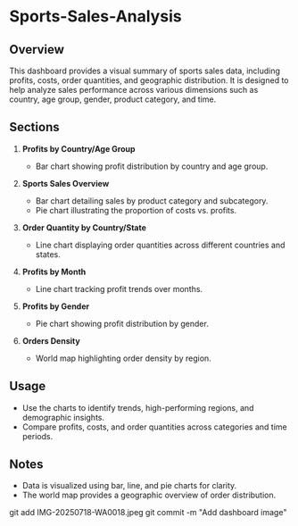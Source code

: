 # Sports-Sales-Analysis

## Overview
This dashboard provides a visual summary of sports sales data, including profits, costs, order quantities, and geographic distribution. It is designed to help analyze sales performance across various dimensions such as country, age group, gender, product category, and time.

## Sections
1. **Profits by Country/Age Group**
   - Bar chart showing profit distribution by country and age group.

2. **Sports Sales Overview**
   - Bar chart detailing sales by product category and subcategory.
   - Pie chart illustrating the proportion of costs vs. profits.

3. **Order Quantity by Country/State**
   - Line chart displaying order quantities across different countries and states.

4. **Profits by Month**
   - Line chart tracking profit trends over months.

5. **Profits by Gender**
   - Pie chart showing profit distribution by gender.

6. **Orders Density**
   - World map highlighting order density by region.

## Usage
- Use the charts to identify trends, high-performing regions, and demographic insights.
- Compare profits, costs, and order quantities across categories and time periods.

## Notes
- Data is visualized using bar, line, and pie charts for clarity.
- The world map provides a geographic overview of order distribution.

git add IMG-20250718-WA0018.jpeg
git commit -m "Add dashboard image"
